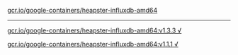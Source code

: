 [gcr.io/google-containers/heapster-influxdb-amd64](https://hub.docker.com/r/anjia0532/heapster-influxdb-amd64/tags/) 

----
[gcr.io/google-containers/heapster-influxdb-amd64:v1.3.3 √](https://hub.docker.com/r/anjia0532/google-containers.heapster-influxdb-amd64/tags/)

[gcr.io/google-containers/heapster-influxdb-amd64:v1.1.1 √](https://hub.docker.com/r/anjia0532/google-containers.heapster-influxdb-amd64/tags/)

